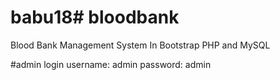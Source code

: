 # babu18# bloodbank
Blood Bank Management System In Bootstrap PHP and MySQL 

#admin login
username: admin
password: admin
